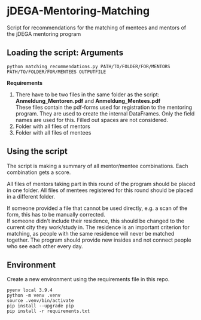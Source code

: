 # jDEGA-Mentoring-Matching
Script for recommendations for the matching of mentees and mentors of the jDEGA mentoring program

## Loading the script: Arguments
```console
python matching_recommendations.py PATH/TO/FOLDER/FOR/MENTORS PATH/TO/FOLDER/FOR/MENTEES OUTPUTFILE
```

**Requirements**
1. There have to be two files in the same folder as the script: **Anmeldung_Mentoren.pdf** and **Anmeldung_Mentees.pdf** \
These files contain the pdf-forms used for registration to the mentoring program. They are used to create the internal DataFrames. Only the field names are used for this. Filled out spaces are not considered.
2. Folder with all files of mentors
3. Folder with all files of mentees

## Using the script
The script is making a summary of all mentor/mentee combinations. Each combination gets a score.

All files of mentors taking part in this round of the program should be placed in one folder.
All files of mentees registered for this round should be placed in a different folder.

If someone provided a file that cannot be used directly, e.g. a scan of the form, this has to be manually corrected. \
If someone didn't include their residence, this should be changed to the current city they work/study in. The residence is an important criterion for matching, as people with the same residence will never be matched together. The program should provide new insides and not connect people who see each other every day.


## Environment
Create a new environment using the requirements file in this repo.

```console
pyenv local 3.9.4
python -m venv .venv
source .venv/bin/activate
pip install --upgrade pip
pip install -r requirements.txt
```
